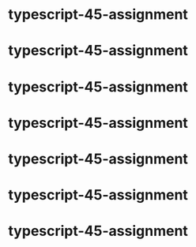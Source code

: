 # typescript-45-assignment
# typescript-45-assignment
# typescript-45-assignment
# typescript-45-assignment
# typescript-45-assignment
# typescript-45-assignment
# typescript-45-assignment
